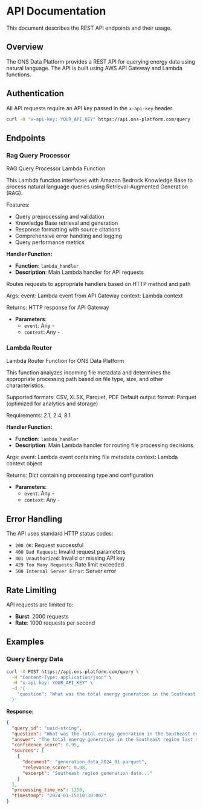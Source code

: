 # API Documentation
This document describes the REST API endpoints and their usage.
## Overview
The ONS Data Platform provides a REST API for querying energy data using natural language.
The API is built using AWS API Gateway and Lambda functions.

## Authentication
All API requests require an API key passed in the `x-api-key` header.

```bash
curl -H "x-api-key: YOUR_API_KEY" https://api.ons-platform.com/query
```

## Endpoints

### Rag Query Processor

RAG Query Processor Lambda Function

This Lambda function interfaces with Amazon Bedrock Knowledge Base to process
natural language queries using Retrieval-Augmented Generation (RAG).

Features:
- Query preprocessing and validation
- Knowledge Base retrieval and generation
- Response formatting with source citations
- Comprehensive error handling and logging
- Query performance metrics

**Handler Function:**
- **Function**: `lambda_handler`
- **Description**: Main Lambda handler for API requests

Routes requests to appropriate handlers based on HTTP method and path

Args:
    event: Lambda event from API Gateway
    context: Lambda context
    
Returns:
    HTTP response for API Gateway
- **Parameters**:
  - `event`: Any - 
  - `context`: Any - 

### Lambda Router

Lambda Router Function for ONS Data Platform

This function analyzes incoming file metadata and determines the appropriate
processing path based on file type, size, and other characteristics.

Supported formats: CSV, XLSX, Parquet, PDF
Default output format: Parquet (optimized for analytics and storage)

Requirements: 2.1, 2.4, 8.1

**Handler Function:**
- **Function**: `lambda_handler`
- **Description**: Main Lambda handler for routing file processing decisions.

Args:
    event: Lambda event containing file metadata
    context: Lambda context object
    
Returns:
    Dict containing processing type and configuration
- **Parameters**:
  - `event`: Any - 
  - `context`: Any - 

## Error Handling

The API uses standard HTTP status codes:

- `200 OK`: Request successful
- `400 Bad Request`: Invalid request parameters
- `401 Unauthorized`: Invalid or missing API key
- `429 Too Many Requests`: Rate limit exceeded
- `500 Internal Server Error`: Server error

## Rate Limiting

API requests are limited to:
- **Burst**: 2000 requests
- **Rate**: 1000 requests per second

## Examples

### Query Energy Data

```bash
curl -X POST https://api.ons-platform.com/query \
  -H "Content-Type: application/json" \
  -H "x-api-key: YOUR_API_KEY" \
  -d '{
    "question": "What was the total energy generation in the Southeast region last month?"
  }'
```

**Response:**
```json
{
  "query_id": "uuid-string",
  "question": "What was the total energy generation in the Southeast region last month?",
  "answer": "The total energy generation in the Southeast region last month was 15,234 MW...",
  "confidence_score": 0.95,
  "sources": [
    {
      "document": "generation_data_2024_01.parquet",
      "relevance_score": 0.98,
      "excerpt": "Southeast region generation data..."
    }
  ],
  "processing_time_ms": 1250,
  "timestamp": "2024-01-15T10:30:00Z"
}
```


